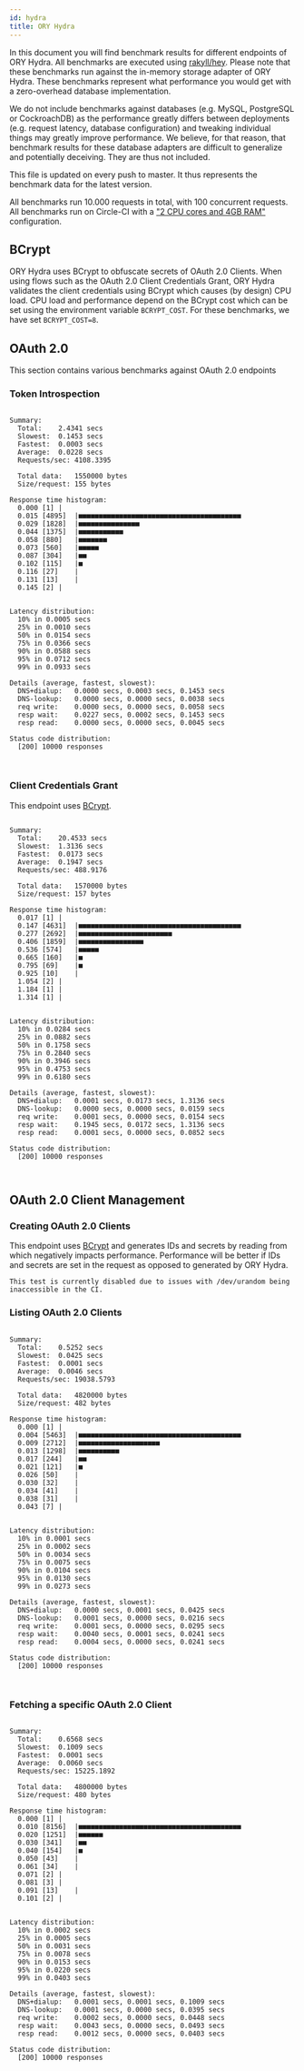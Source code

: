 ```yaml
---
id: hydra
title: ORY Hydra
---
```


In this document you will find benchmark results for different endpoints of ORY Hydra. All benchmarks are executed
using [rakyll/hey](https://github.com/rakyll/hey). Please note that these benchmarks run against the in-memory storage
adapter of ORY Hydra. These benchmarks represent what performance you would get with a zero-overhead database implementation.

We do not include benchmarks against databases (e.g. MySQL, PostgreSQL or CockroachDB) as the performance greatly differs between
deployments (e.g. request latency, database configuration) and tweaking individual things may greatly improve performance.
We believe, for that reason, that benchmark results for these database adapters are difficult to generalize and potentially
deceiving. They are thus not included.

This file is updated on every push to master. It thus represents the benchmark data for the latest version.

All benchmarks run 10.000 requests in total, with 100 concurrent requests. All benchmarks run on Circle-CI with a
["2 CPU cores and 4GB RAM"](https://support.circleci.com/hc/en-us/articles/360000489307-Why-do-my-tests-take-longer-to-run-on-CircleCI-than-locally-)
configuration.

## BCrypt

ORY Hydra uses BCrypt to obfuscate secrets of OAuth 2.0 Clients. When using flows such as the OAuth 2.0 Client Credentials
Grant, ORY Hydra validates the client credentials using BCrypt which causes (by design) CPU load. CPU load and performance
depend on the BCrypt cost which can be set using the environment variable `BCRYPT_COST`. For these benchmarks,
we have set `BCRYPT_COST=8`.

## OAuth 2.0

This section contains various benchmarks against OAuth 2.0 endpoints

### Token Introspection

```

Summary:
  Total:	2.4341 secs
  Slowest:	0.1453 secs
  Fastest:	0.0003 secs
  Average:	0.0228 secs
  Requests/sec:	4108.3395
  
  Total data:	1550000 bytes
  Size/request:	155 bytes

Response time histogram:
  0.000 [1]	|
  0.015 [4895]	|■■■■■■■■■■■■■■■■■■■■■■■■■■■■■■■■■■■■■■■■
  0.029 [1828]	|■■■■■■■■■■■■■■■
  0.044 [1375]	|■■■■■■■■■■■
  0.058 [880]	|■■■■■■■
  0.073 [560]	|■■■■■
  0.087 [304]	|■■
  0.102 [115]	|■
  0.116 [27]	|
  0.131 [13]	|
  0.145 [2]	|


Latency distribution:
  10% in 0.0005 secs
  25% in 0.0010 secs
  50% in 0.0154 secs
  75% in 0.0366 secs
  90% in 0.0588 secs
  95% in 0.0712 secs
  99% in 0.0933 secs

Details (average, fastest, slowest):
  DNS+dialup:	0.0000 secs, 0.0003 secs, 0.1453 secs
  DNS-lookup:	0.0000 secs, 0.0000 secs, 0.0038 secs
  req write:	0.0000 secs, 0.0000 secs, 0.0058 secs
  resp wait:	0.0227 secs, 0.0002 secs, 0.1453 secs
  resp read:	0.0000 secs, 0.0000 secs, 0.0045 secs

Status code distribution:
  [200]	10000 responses



```

### Client Credentials Grant

This endpoint uses [BCrypt](#bcrypt).

```

Summary:
  Total:	20.4533 secs
  Slowest:	1.3136 secs
  Fastest:	0.0173 secs
  Average:	0.1947 secs
  Requests/sec:	488.9176
  
  Total data:	1570000 bytes
  Size/request:	157 bytes

Response time histogram:
  0.017 [1]	|
  0.147 [4631]	|■■■■■■■■■■■■■■■■■■■■■■■■■■■■■■■■■■■■■■■■
  0.277 [2692]	|■■■■■■■■■■■■■■■■■■■■■■■
  0.406 [1859]	|■■■■■■■■■■■■■■■■
  0.536 [574]	|■■■■■
  0.665 [160]	|■
  0.795 [69]	|■
  0.925 [10]	|
  1.054 [2]	|
  1.184 [1]	|
  1.314 [1]	|


Latency distribution:
  10% in 0.0284 secs
  25% in 0.0882 secs
  50% in 0.1758 secs
  75% in 0.2840 secs
  90% in 0.3946 secs
  95% in 0.4753 secs
  99% in 0.6180 secs

Details (average, fastest, slowest):
  DNS+dialup:	0.0001 secs, 0.0173 secs, 1.3136 secs
  DNS-lookup:	0.0000 secs, 0.0000 secs, 0.0159 secs
  req write:	0.0001 secs, 0.0000 secs, 0.0154 secs
  resp wait:	0.1945 secs, 0.0172 secs, 1.3136 secs
  resp read:	0.0001 secs, 0.0000 secs, 0.0852 secs

Status code distribution:
  [200]	10000 responses



```

## OAuth 2.0 Client Management

### Creating OAuth 2.0 Clients

This endpoint uses [BCrypt](#bcrypt) and generates IDs and secrets by reading from  which negatively impacts
performance. Performance will be better if IDs and secrets are set in the request as opposed to generated by ORY Hydra.

```
This test is currently disabled due to issues with /dev/urandom being inaccessible in the CI.
```

### Listing OAuth 2.0 Clients

```

Summary:
  Total:	0.5252 secs
  Slowest:	0.0425 secs
  Fastest:	0.0001 secs
  Average:	0.0046 secs
  Requests/sec:	19038.5793
  
  Total data:	4820000 bytes
  Size/request:	482 bytes

Response time histogram:
  0.000 [1]	|
  0.004 [5463]	|■■■■■■■■■■■■■■■■■■■■■■■■■■■■■■■■■■■■■■■■
  0.009 [2712]	|■■■■■■■■■■■■■■■■■■■■
  0.013 [1298]	|■■■■■■■■■■
  0.017 [244]	|■■
  0.021 [121]	|■
  0.026 [50]	|
  0.030 [32]	|
  0.034 [41]	|
  0.038 [31]	|
  0.043 [7]	|


Latency distribution:
  10% in 0.0001 secs
  25% in 0.0002 secs
  50% in 0.0034 secs
  75% in 0.0075 secs
  90% in 0.0104 secs
  95% in 0.0130 secs
  99% in 0.0273 secs

Details (average, fastest, slowest):
  DNS+dialup:	0.0000 secs, 0.0001 secs, 0.0425 secs
  DNS-lookup:	0.0001 secs, 0.0000 secs, 0.0216 secs
  req write:	0.0001 secs, 0.0000 secs, 0.0295 secs
  resp wait:	0.0040 secs, 0.0001 secs, 0.0241 secs
  resp read:	0.0004 secs, 0.0000 secs, 0.0241 secs

Status code distribution:
  [200]	10000 responses



```

### Fetching a specific OAuth 2.0 Client

```

Summary:
  Total:	0.6568 secs
  Slowest:	0.1009 secs
  Fastest:	0.0001 secs
  Average:	0.0060 secs
  Requests/sec:	15225.1892
  
  Total data:	4800000 bytes
  Size/request:	480 bytes

Response time histogram:
  0.000 [1]	|
  0.010 [8156]	|■■■■■■■■■■■■■■■■■■■■■■■■■■■■■■■■■■■■■■■■
  0.020 [1251]	|■■■■■■
  0.030 [341]	|■■
  0.040 [154]	|■
  0.050 [43]	|
  0.061 [34]	|
  0.071 [2]	|
  0.081 [3]	|
  0.091 [13]	|
  0.101 [2]	|


Latency distribution:
  10% in 0.0002 secs
  25% in 0.0005 secs
  50% in 0.0031 secs
  75% in 0.0078 secs
  90% in 0.0153 secs
  95% in 0.0220 secs
  99% in 0.0403 secs

Details (average, fastest, slowest):
  DNS+dialup:	0.0001 secs, 0.0001 secs, 0.1009 secs
  DNS-lookup:	0.0001 secs, 0.0000 secs, 0.0395 secs
  req write:	0.0002 secs, 0.0000 secs, 0.0448 secs
  resp wait:	0.0043 secs, 0.0000 secs, 0.0493 secs
  resp read:	0.0012 secs, 0.0000 secs, 0.0403 secs

Status code distribution:
  [200]	10000 responses



```

